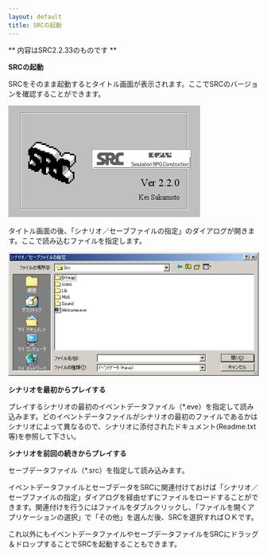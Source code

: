 ```yaml
---
layout: default
title: SRCの起動
---
```

** 内容はSRC2.2.33のものです **

**SRCの起動**

SRCをそのまま起動するとタイトル画面が表示されます。ここでSRCのバージョンを確認することができます。

![](./images/bm1.gif)

タイトル画面の後、「シナリオ／セーブファイルの指定」のダイアログが開きます。ここで読み込むファイルを指定します。

![](./images/bm2.gif)

**シナリオを最初からプレイする**

プレイするシナリオの最初のイベントデータファイル（\*.eve）を指定して読み込みます。どのイベントデータファイルがシナリオの最初のファイルであるかはシナリオによって異なるので、シナリオに添付されたドキュメント(Readme.txt等)を参照して下さい。

**シナリオを前回の続きからプレイする**

セーブデータファイル（\*.src）を指定して読み込みます。

イベントデータファイルとセーブデータをSRCに関連付けておけば「シナリオ／セーブファイルの指定」ダイアログを経由せずにファイルをロードすることができます。関連付けを行うにはファイルをダブルクリックし、「ファイルを開くアプリケーションの選択」で「その他」を選んだ後、SRCを選択すればＯＫです。

これ以外にもイベントデータファイルやセーブデータファイルをSRCにドラッグ＆ドロップすることでSRCを起動することもできます。
